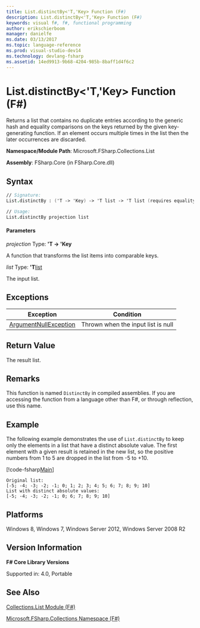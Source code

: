 ```yaml
---
title: List.distinctBy<'T,'Key> Function (F#)
description: List.distinctBy<'T,'Key> Function (F#)
keywords: visual f#, f#, functional programming
author: erikschierboom
manager: danielfe
ms.date: 03/13/2017
ms.topic: language-reference
ms.prod: visual-studio-dev14
ms.technology: devlang-fsharp
ms.assetid: 14ed9913-9b68-4204-985b-8baff1d4f6c2
---
```


# List.distinctBy<'T,'Key> Function (F#)

Returns a list that contains no duplicate entries according to the generic hash and equality comparisons on the keys returned by the given key-generating function. If an element occurs multiple times in the list then the later occurrences are discarded.

**Namespace/Module Path**: Microsoft.FSharp.Collections.List

**Assembly**: FSharp.Core (in FSharp.Core.dll)


## Syntax

```fsharp
// Signature:
List.distinctBy : ('T -> 'Key) -> 'T list -> 'T list (requires equality)

// Usage:
List.distinctBy projection list
```

#### Parameters
*projection*
Type: **'T -&gt; 'Key**


A function that transforms the list items into comparable keys.


*list*
Type: **'T**[list](https://msdn.microsoft.com/library/c627b668-477b-4409-91ed-06d7f1b3e4a7)


The input list.

## Exceptions
|Exception|Condition|
|----|----|
|[ArgumentNullException](https://msdn.microsoft.com/library/system.argumentnullexception.aspx)|Thrown when the input list is null|

## Return Value
The result list.

## Remarks
This function is named `DistinctBy` in compiled assemblies. If you are accessing the function from a language other than F#, or through reflection, use this name.

## Example

The following example demonstrates the use of `List.distinctBy` to keep only the elements in a list that have a distinct absolute value. The first element with a given result is retained in the new list, so the positive numbers from 1 to 5 are dropped in the list from -5 to +10.

[!code-fsharp[Main](snippets/fslists/snippet71.fs)]

```
Original list:
[-5; -4; -3; -2; -1; 0; 1; 2; 3; 4; 5; 6; 7; 8; 9; 10]
List with distinct absolute values:
[-5; -4; -3; -2; -1; 0; 6; 7; 8; 9; 10]
```

## Platforms
Windows 8, Windows 7, Windows Server 2012, Windows Server 2008 R2


## Version Information
**F# Core Library Versions**

Supported in: 4.0, Portable


## See Also
[Collections.List Module &#40;F&#35;&#41;](Collections.List-Module-%5BFSharp%5D.md)

[Microsoft.FSharp.Collections Namespace &#40;F&#35;&#41;](Microsoft.FSharp.Collections-Namespace-%5BFSharp%5D.md)
